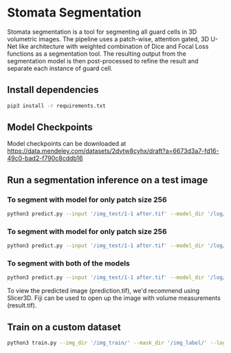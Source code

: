 # Stomata Segmentation

Stomata segmentation is a tool for segmenting all guard cells in 3D volumetric images.
The pipeline uses a patch-wise, attention gated, 3D U-Net like architecture with weighted combination of Dice and Focal Loss functions as a segmentation tool. The resulting output from the segmentation model is then post-processed to refine the result and separate each instance of guard cell. 


## Install dependencies

 ```bash
 pip3 install -r requirements.txt
 ```
 ## Model Checkpoints
 Model checkpoints can be downloaded at https://data.mendeley.com/datasets/2dvtw8cyhx/draft?a=6673d3a7-fd16-49c0-bad2-f790c8cddb16
 
 ## Run a segmentation inference on a test image
 
 ### To segment with model for only patch size 256
  ```bash
 python3 predict.py --input '/img_test/1-1 after.tif' --model_dir '/log/' --patch_256_only True --model_name256 'model_256.hdf5'
 ```
 ### To segment with model for only patch size 256
 ```bash
 python3 predict.py --input '/img_test/1-1 after.tif' --model_dir '/log/' --patch_128_only True --model_name128 'model_128.hdf5'
 ```
 
 ### To segment with both of the models
  ```bash
 python3 predict.py --input '/img_test/1-1 after.tif' --model_dir '/log/' --both_models True --model_name128 'model_128.hdf5' --model_name256 'model_256.hdf5'
 ```
 To view the predicted image (prediction.tif), we'd recommend using Slicer3D. Fiji can be used to open up the image with volume measurements (result.tif).
 ## Train on a custom dataset
 
  ```bash
 python3 train.py --img_dir '/img_train/' --mask_dir '/img_label/' --log_dir '/log/' --patch_shape 256 --patch_step 128 --epochs 1000
 ```
 
